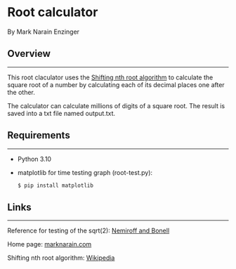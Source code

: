 
Root calculator
===
By Mark Narain Enzinger

## Overview
---

This root claculator uses the [Shifting nth root algorithm](https://en.wikipedia.org/wiki/Shifting_nth_root_algorithm) to calculate the square root of a number by calculating each of its decimal places one after the other. 

The calculator can calculate millions of digits of a square root. The result is saved into a txt file named output.txt.

## Requirements
---

- Python 3.10
- matplotlib for time testing graph (root-test.py):

    ```sh
    $ pip install matplotlib
    ```

## Links
---
Reference for testing of the sqrt(2):
[Nemiroff and Bonell](https://apod.nasa.gov/htmltest/rjn_dig.html)

Home page: [marknarain.com](https://marknarain.com)

Shifting nth root algorithm: [Wikipedia](https://en.wikipedia.org/wiki/Shifting_nth_root_algorithm)